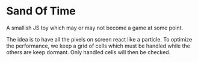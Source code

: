 # Sand Of Time

A smallish JS toy which may or may not become a game at some point.

The idea is to have all the pixels on screen react like a particle. To optimize the performance, we keep a grid of cells which must be handled while the others are keep dormant. Only handled cells will then be checked.
